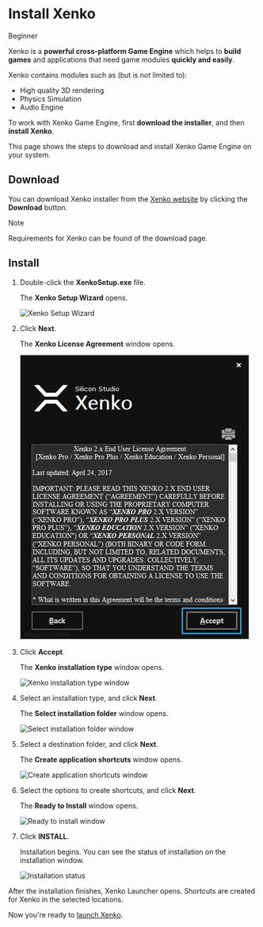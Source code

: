 # Install Xenko

<span class="label label-doc-level">Beginner</span>

Xenko is a **powerful cross-platform Game Engine** which helps to **build games** and applications that need game modules **quickly and easily**.

 Xenko contains modules such as (but is not limited to):

* High quality 3D rendering
* Physics Simulation
* Audio Engine

To work with Xenko Game Engine, first **download the installer**, and then **install Xenko**.

This page shows the steps to download and install Xenko Game Engine on your system.

## Download

You can download Xenko installer from the [Xenko website](http://xenko.com/download/) by clicking the **Download** button.


> [!NOTE]
> Requirements for Xenko can be found of the download page.

## Install

 1. Double-click the **XenkoSetup.exe** file.
 
    The **Xenko Setup Wizard** opens.

    ![Xenko Setup Wizard](media/install-xenko-setup-wizard.png)
	
 2. Click **Next**.
 
    The **Xenko License Agreement** window opens.

    ![Xenko license agreement window](media/install-xenko-license-agreement.png)
	
 3. Click **Accept**.
 
    The **Xenko installation type** window opens.

    ![Xenko installation type window](media/install-xenko-installation-type.png)
	
 4. Select an installation type, and click **Next**. 

    The **Select installation folder** window opens.

    ![Select installation folder window](media/install-xenko-select-installation-folder.png)
	
 5. Select a destination folder, and click **Next**.

    The **Create application shortcuts** window opens.
    
    ![Create application shortcuts window](media/install-xenko-create-application-shortcuts.png)
	
 6. Select the options to create shortcuts, and click **Next**.
 
    The **Ready to Install** window opens.
    
    ![Ready to install window](media/install-xenko-ready-to-install.png)

 7. Click **INSTALL**.
 
    Installation begins. You can see the status of installation on the installation window.
 
    ![Installation status](media/install-xenko-installation-status.png)

After the installation finishes, Xenko Launcher opens. Shortcuts are created for Xenko in the selected locations.

Now you're ready to [launch Xenko](launch-xenko.md).
